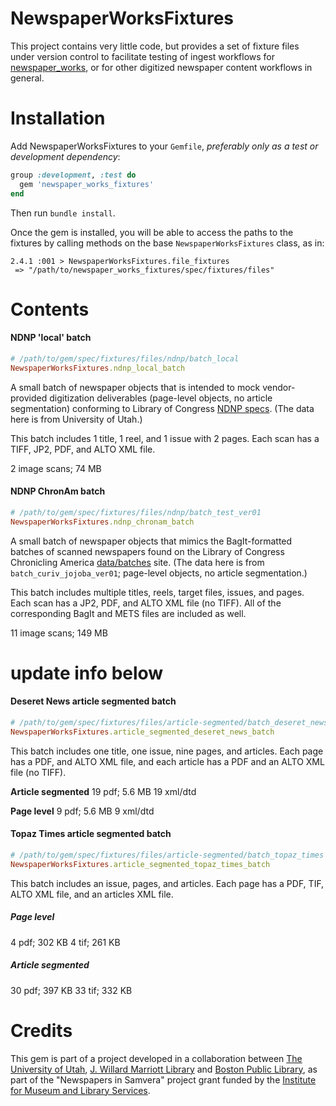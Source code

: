 NewspaperWorksFixtures
===================================================

This project contains very little code, but provides a set of fixture files under
version control to facilitate testing of ingest workflows for [newspaper_works](https://github.com/marriott-library/newspaper_works),
or for other digitized newspaper content workflows in general.

# Installation

Add NewspaperWorksFixtures to your `Gemfile`, _preferably only as a test or
development dependency_:

```ruby
group :development, :test do
  gem 'newspaper_works_fixtures'
end
```

Then run `bundle install`.

Once the gem is installed, you will be able to access the paths to the fixtures by
calling methods on the base `NewspaperWorksFixtures` class, as in:

```
2.4.1 :001 > NewspaperWorksFixtures.file_fixtures
 => "/path/to/newspaper_works_fixtures/spec/fixtures/files"
```

# Contents

#### NDNP 'local' batch
```ruby
# /path/to/gem/spec/fixtures/files/ndnp/batch_local
NewspaperWorksFixtures.ndnp_local_batch
```

A small batch of newspaper objects that is intended to mock vendor-provided
digitization deliverables (page-level objects, no article segmentation)
conforming to Library of Congress [NDNP specs](http://www.loc.gov/ndnp/guidelines/NDNP_201820TechNotes.pdf).
(The data here is from University of Utah.)

This batch includes 1 title, 1 reel, and 1 issue with 2 pages. Each scan has a
TIFF, JP2, PDF, and ALTO XML file.

2 image scans; 74 MB

#### NDNP ChronAm batch
```ruby
# /path/to/gem/spec/fixtures/files/ndnp/batch_test_ver01
NewspaperWorksFixtures.ndnp_chronam_batch
```

A small batch of newspaper objects that mimics the BagIt-formatted batches of scanned newspapers
found on the Library of Congress Chronicling America [data/batches](https://chroniclingamerica.loc.gov/data/batches/) site.
(The data here is from `batch_curiv_jojoba_ver01`; page-level objects, no
article segmentation.)

This batch includes multiple titles, reels, target files, issues, and pages. Each scan has a
JP2, PDF, and ALTO XML file (no TIFF). All of the corresponding BagIt and METS
files are included as well.

11 image scans; 149 MB

# update info below

#### Deseret News article segmented batch
```ruby
# /path/to/gem/spec/fixtures/files/article-segmented/batch_deseret_news
NewspaperWorksFixtures.article_segmented_deseret_news_batch
```

This batch includes one title, one issue, nine pages, and articles. Each page has a PDF, and ALTO XML file, and each article has a PDF and an ALTO XML file (no TIFF).

**Article segmented**
19 pdf; 5.6 MB
19 xml/dtd

**Page level**
9 pdf; 5.6 MB
9 xml/dtd

#### Topaz Times article segmented batch
```ruby
# /path/to/gem/spec/fixtures/files/article-segmented/batch_topaz_times
NewspaperWorksFixtures.article_segmented_topaz_times_batch
```

This batch includes an issue, pages, and articles. Each page has a
PDF, TIF, ALTO XML file, and an articles XML file.

##### Page level

4 pdf; 302 KB
4 tif; 261 KB

##### Article segmented

30 pdf; 397 KB
33 tif; 332 KB

# Credits

This gem is part of a project developed in a collaboration between
[The University of Utah](https://www.utah.edu/), [J. Willard Marriott Library](https://www.lib.utah.edu/ß) and
[Boston Public Library](https://www.bpl.org/), as part of the "Newspapers in Samvera" project
grant funded by the [Institute for Museum and Library Services](https:///imls.gov).
